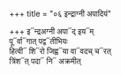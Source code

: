 +++
title = "०६ इन्द्राग्नी अपादियं"

+++
इ᳓न्द्रअग्नी अपा᳓द् इय᳓म्  
पू᳓र्वा᳓गात् पद्व᳓तीभियः  
हित्वी᳓ शि᳓रो जिह्व᳓या वा᳓वदच् च᳓रत्  
त्रिंश᳓त् पदा᳓ नि᳓ अक्रमीत्